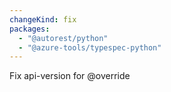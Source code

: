 ```yaml
---
changeKind: fix
packages:
  - "@autorest/python"
  - "@azure-tools/typespec-python"
---
```


Fix api-version for @override